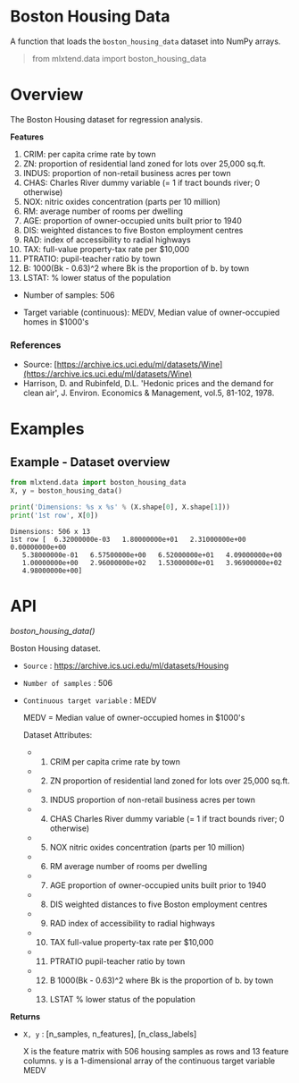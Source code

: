 # Boston Housing Data

A function that loads the `boston_housing_data` dataset into NumPy arrays.

> from mlxtend.data import boston_housing_data

# Overview

The Boston Housing dataset for regression analysis.

**Features**

1. CRIM:      per capita crime rate by town
2. ZN:        proportion of residential land zoned for lots over 25,000 sq.ft.
3. INDUS:     proportion of non-retail business acres per town
4. CHAS:      Charles River dummy variable (= 1 if tract bounds river; 0 otherwise)
5. NOX:       nitric oxides concentration (parts per 10 million)
6. RM:        average number of rooms per dwelling
7. AGE:       proportion of owner-occupied units built prior to 1940
8. DIS:       weighted distances to five Boston employment centres
9. RAD:       index of accessibility to radial highways
10. TAX:      full-value property-tax rate per $10,000
11. PTRATIO:  pupil-teacher ratio by town
12. B:        1000(Bk - 0.63)^2 where Bk is the proportion of b. by town
13. LSTAT:    % lower status of the population
    

- Number of samples: 506

- Target variable (continuous): MEDV, Median value of owner-occupied homes in $1000's


### References

- Source: [https://archive.ics.uci.edu/ml/datasets/Wine](https://archive.ics.uci.edu/ml/datasets/Wine)
- Harrison, D. and Rubinfeld, D.L. 
'Hedonic prices and the demand for clean air', J. Environ. Economics & Management, vol.5, 81-102, 1978.

# Examples

## Example - Dataset overview


```python
from mlxtend.data import boston_housing_data
X, y = boston_housing_data()

print('Dimensions: %s x %s' % (X.shape[0], X.shape[1]))
print('1st row', X[0])
```

    Dimensions: 506 x 13
    1st row [  6.32000000e-03   1.80000000e+01   2.31000000e+00   0.00000000e+00
       5.38000000e-01   6.57500000e+00   6.52000000e+01   4.09000000e+00
       1.00000000e+00   2.96000000e+02   1.53000000e+01   3.96900000e+02
       4.98000000e+00]


# API


*boston_housing_data()*

Boston Housing dataset.


- `Source` : https://archive.ics.uci.edu/ml/datasets/Housing


- `Number of samples` : 506



- `Continuous target variable` : MEDV

    MEDV = Median value of owner-occupied homes in $1000's

    Dataset Attributes:

    - 1) CRIM      per capita crime rate by town
    - 2) ZN        proportion of residential land zoned for lots over
    25,000 sq.ft.
    - 3) INDUS     proportion of non-retail business acres per town
    - 4) CHAS      Charles River dummy variable (= 1 if tract bounds
    river; 0 otherwise)
    - 5) NOX       nitric oxides concentration (parts per 10 million)
    - 6) RM        average number of rooms per dwelling
    - 7) AGE       proportion of owner-occupied units built prior to 1940
    - 8) DIS       weighted distances to five Boston employment centres
    - 9) RAD       index of accessibility to radial highways
    - 10) TAX      full-value property-tax rate per $10,000
    - 11) PTRATIO  pupil-teacher ratio by town
    - 12) B        1000(Bk - 0.63)^2 where Bk is the proportion of b. by town
    - 13) LSTAT    % lower status of the population

**Returns**

- `X, y` : [n_samples, n_features], [n_class_labels]

    X is the feature matrix with 506 housing samples as rows
    and 13 feature columns.
    y is a 1-dimensional array of the continuous target variable MEDV


